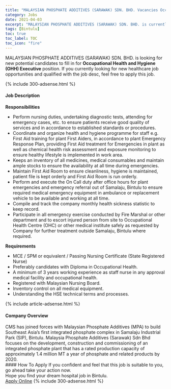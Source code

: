 ```yaml
---
title: "MALAYSIAN PHOSPHATE ADDITIVES (SARAWAK) SDN. BHD. Vacancies Occupational Health and Hygiene (OHH) Executive" 
category: Jobs 
date: 2021-04-03 
excerpt: "MALAYSIAN PHOSPHATE ADDITIVES (SARAWAK) SDN. BHD. is currently looking for suitable person to fill in the Occupational Health and Hygiene (OHH) Executive which positioned at Bintulu" 
tags: [Bintulu] 
toc: true 
toc_label: TOC 
toc_icon: "fire" 
--- 
```


<p>MALAYSIAN PHOSPHATE ADDITIVES (SARAWAK) SDN. BHD. is looking for new potential candidates to fill in for <b>Occupational Health and Hygiene (OHH) Executive</b> position. If you currently looking for new healthcare job opportunities and qualified with the job desc, feel free to apply this job.
</p>{% include 300-adsense.html %} 
<div><div><h4>Job Description</h4></div><div><div><span><div><p><strong>Responsibilities</strong></p><ul><li>Perform nursing duties, undertaking diagnostic tests, attending for emergency cases, etc. to ensure patients receive good quality of services and in accordance to established standards or procedures.</li><li>Coordinate and organize health and hygiene programme for staff e.g. First Aid training for plant First Aiders, in accordance to plant Emergency Response Plan, providing First Aid treatment for Emergencies in plant as well as chemical health risk assessment and exposure monitoring to ensure healthy lifestyle is implemented in work area.</li><li>Keeps an inventory of all medicines, medical consumables and maintain ample stocks to ensure the availability at all time during emergencies.</li><li>Maintain First Aid Room to ensure cleanliness, hygiene is maintained, patient file is kept orderly and First Aid Room is run orderly.</li><li>Perform and execute the On Call duty after office hours for plant emergencies and emergency referral out of Samalaju, Bintulu to ensure required medical emergency equipment in ambulance or replacement vehicle to be available and working at all time.</li><li>Compile and track the company monthly health sickness statistic to keep record.</li><li>Participate in all emergency exercise conducted by Fire Marshal or other department and to escort injured person from site to Occupational Health Centre (OHC) or other medical institute safely as requested by Company for further treatment outside Samalaju, Bintulu where required.</li></ul><p><strong>Requirements</strong></p><ul><li>MCE / SPM or equivalent / Passing Nursing Certificate (State Registered Nurse)</li><li>Preferably candidates with Diploma in Occupational Health.</li><li>A minimum of 3 years working experience as staff nurse in any approval medical facility and occupational health.</li><li>Registered with Malaysian Nursing Board.</li><li>Inventory control on all medical equipment.</li><li>Understanding the HSE technical terms and processes.</li></ul></div></span></div></div></div> 
{% include article-adsense.html %} 
<div><div><h4>Company Overview</h4></div><div><div><span><div><div>CMS has joined forces with Malaysian Phosphate Additives (MPA) to build Southeast Asia&#8217;s&#160;first integrated phosphate complex in Samalaju Industrial Park (SIP), Bintulu. Malaysia Phosphate Additives&#160;(Sarawak) Sdn Bhd focuses on the development, construction and commissioning of&#160;an integrated phosphate plant that has a&#160;rated production capacity of approximately 1.4 million MT a year of phosphate and related products by 2020.</div></div></span></div></div></div> 
#### How To Apply 
If you confident and feel that this job is suitable to you, go ahead take your action now. <br/> 
Hope you find your dream hospital job in Bintulu. <br/> 
<a href="https://www.jobstreet.com.my/en/job/occupational-health-and-hygiene-ohh-executive-4511033?jobId=jobstreet-my-job-4511033" class="btn btn--warning" target="_blank" rel="nofollow noopenner">Apply Online</a> 
{% include 300-adsense.html %} 